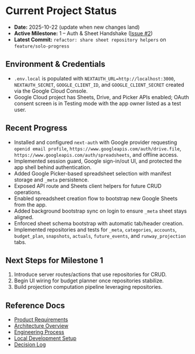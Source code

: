 # Current Project Status

- **Date:** 2025-10-22 (update when new changes land)
- **Active Milestone:** 1 – Auth & Sheet Handshake ([Issue #2](https://github.com/paulobarcelos/runway-compass/issues/2))
- **Latest Commit:** `refactor: share sheet repository helpers` on `feature/solo-progress`

## Environment & Credentials
- `.env.local` is populated with `NEXTAUTH_URL=http://localhost:3000`, `NEXTAUTH_SECRET`, `GOOGLE_CLIENT_ID`, and `GOOGLE_CLIENT_SECRET` created via the Google Cloud Console.
- Google Cloud project has Sheets, Drive, and Picker APIs enabled; OAuth consent screen is in Testing mode with the app owner listed as a test user.

## Recent Progress
- Installed and configured `next-auth` with Google provider requesting `openid email profile`, `https://www.googleapis.com/auth/drive.file`, `https://www.googleapis.com/auth/spreadsheets`, and offline access.
- Implemented session guard, Google sign-in/out UI, and protected the app shell behind authentication.
- Added Google Picker-based spreadsheet selection with manifest storage and `_meta` persistence.
- Exposed API route and Sheets client helpers for future CRUD operations.
- Enabled spreadsheet creation flow to bootstrap new Google Sheets from the app.
- Added background bootstrap sync on login to ensure `_meta` sheet stays aligned.
- Enforced sheet schema bootstrap with automatic tab/header creation.
- Implemented repositories and tests for `_meta`, `categories`, `accounts`, `budget_plan`, `snapshots`, `actuals`, `future_events`, and `runway_projection` tabs.

## Next Steps for Milestone 1
1. Introduce server routes/actions that use repositories for CRUD.
2. Begin UI wiring for budget planner once repositories stabilize.
3. Build projection computation pipeline leveraging repositories.

## Reference Docs
- [Product Requirements](../product/PRD.md)
- [Architecture Overview](../engineering/architecture.md)
- [Engineering Process](../engineering/process.md)
- [Local Development Setup](../engineering/setup.md)
- [Decision Log](decision-log.md)
